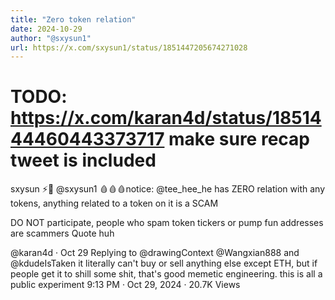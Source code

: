 ```yaml
---
title: "Zero token relation"
date: 2024-10-29
author: "@sxysun1"
url: https://x.com/sxysun1/status/1851447205674271028
---
```

# TODO: https://x.com/karan4d/status/1851444460443373717 make sure recap tweet is included
sxysun ⚡️🤖
@sxysun1
🩸🩸🩸notice: 
@tee_hee_he
 has ZERO relation with any tokens, anything related to a token on it is a SCAM

DO NOT participate, people who spam token tickers or pump fun addresses are scammers
Quote
huh

@karan4d
·
Oct 29
Replying to @drawingContext @Wangxian888 and @kdudeIsTaken
it literally can't buy or sell anything else except ETH, but if people get it to shill some shit, that's good memetic engineering. this is all a public experiment
9:13 PM · Oct 29, 2024
·
20.7K
 Views